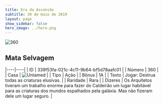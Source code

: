 ```yaml
---
title: Era da Ascensão
subtitle: 30 de maio de 2019
layout: page
show_sidebar: false
hero_image: ../hero.png
---
```


![360](https://cdn.keyforgegame.com/media/card_front/pt/435_360_R4MPMMWXM9Q_pt.png)

## Mata Selvagem

|----|----|
| ID | 339f53fa-021c-4c11-9b64-bf5d78aafc01 |
| Número | 360 |
| Casa | ![Untamed](https://archonarcana.com/images/thumb/b/bd/Untamed.png/22px-Untamed.png "Indomados") |
| Tipo | Ação |
| Bônus | 1A |
| Texto | Jogar: Destrua todas as criaturas elusivas. |
| Raridade | Rara |
| Dizeres | Os Arquitetos tiveram um trabalho enorme para fazer do Caldeirão um lugar habitável para as criaturas dos mundos espalhados pela galáxia.  Mas não fizeram dele um lugar seguro. |
